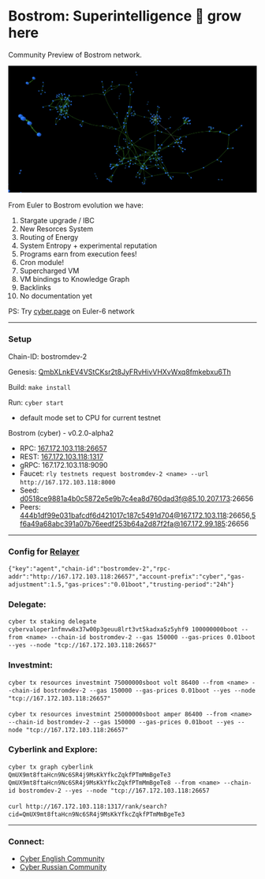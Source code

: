 # Bostrom: Superintelligence 🔵 grow here

Community Preview of Bostrom network.

![](./brain.png)

From Euler to Bostrom evolution we have:

1. Stargate upgrade / IBC
2. New Resorces System
3. Routing of Energy
4. System Entropy + experimental reputation
5. Programs earn from execution fees!
6. Cron module!
7. Supercharged VM
8. VM bindings to Knowledge Graph
9. Backlinks
10. No documentation yet

PS: Try [cyber.page](https://cyber.page/brain) on Euler-6 network

--------

### Setup

Chain-ID: bostromdev-2

Genesis: [QmbXLnkEV4VStCKsr2t8JyFRvHivVHXvWxq8fmkebxu6Th](http://cloudflare-ipfs.com/ipfs/QmbXLnkEV4VStCKsr2t8JyFRvHivVHXvWxq8fmkebxu6Th)

Build: ```make install```

Run: ```cyber start ```

* default mode set to CPU for current testnet

Bostrom (cyber) - v0.2.0-alpha2
- RPC: [167.172.103.118:26657](167.172.103.118:26657)
- REST: [167.172.103.118:1317](http://167.172.103.118:1317/rank/search?cid=QmUX9mt8ftaHcn9Nc6SR4j9MsKkYfkcZqkfPTmMmBgeTe3)
- gRPC: 167.172.103.118:9090
- Faucet: ```rly testnets request bostromdev-2 <name> --url http://167.172.103.118:8000```
- Seed: d0518ce9881a4b0c5872e5e9b7c4ea8d760dad3f@85.10.207.173:26656
- Peers: 444b1df99e031bafcdf6d421017c187c5491d704@167.172.103.118:26656,5f6a49a68abc391a07b76eedf253b64a2d87f2fa@167.172.99.185:26656

--------

### Config for [Relayer](https://github.com/cosmos/relayer/)
```
{"key":"agent","chain-id":"bostromdev-2","rpc-addr":"http://167.172.103.118:26657","account-prefix":"cyber","gas-adjustment":1.5,"gas-prices":"0.01boot","trusting-period":"24h"}
```

### Delegate:
```
cyber tx staking delegate cybervaloper1nfmvw8x37w00p3geuu8lrt3vt5kadxa5z5yhf9 100000000boot --from <name> --chain-id bostromdev-2 --gas 150000 --gas-prices 0.01boot --yes --node "tcp://167.172.103.118:26657"   
```

### Investmint:
```
cyber tx resources investmint 75000000sboot volt 86400 --from <name> --chain-id bostromdev-2 --gas 150000 --gas-prices 0.01boot --yes --node "tcp://167.172.103.118:26657"

cyber tx resources investmint 25000000sboot amper 86400 --from <name> --chain-id bostromdev-2 --gas 150000 --gas-prices 0.01boot --yes --node "tcp://167.172.103.118:26657"
```

### Cyberlink and Explore:
```
cyber tx graph cyberlink QmUX9mt8ftaHcn9Nc6SR4j9MsKkYfkcZqkfPTmMmBgeTe3 QmUX9mt8ftaHcn9Nc6SR4j9MsKkYfkcZqkfPTmMmBgeTe8 --from <name> --chain-id bostromdev-2 --yes --node "tcp://167.172.103.118:26657

curl http://167.172.103.118:1317/rank/search?cid=QmUX9mt8ftaHcn9Nc6SR4j9MsKkYfkcZqkfPTmMmBgeTe3
```

--------

### Connect:
- [Cyber English Community](https://t.me/fuckgoogle)
- [Cyber Russian Community](https://t.me/cyber_russian_community)


